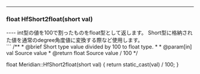----  
<h3>float HfShort2float(short val)</h3>
----  
int型の値を100で割ったものをfloat型として返します。  
Short型に格納された値を通常のdegree角度値に変換する際など使用します。  
  
<br>  
```  
/**
 * @brief Short type value divided by 100 to float type.
 *
 * @param[in] val Source value
 * @return float Source value / 100
 */

float Meridian::HfShort2float(short val)
{
    return static_cast<float>(val) / 100;
}
```